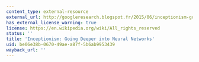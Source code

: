 ```yaml
---
content_type: external-resource
external_url: http://googleresearch.blogspot.fr/2015/06/inceptionism-going-deeper-into-neural.html
has_external_license_warning: true
license: https://en.wikipedia.org/wiki/All_rights_reserved
status: ''
title: 'Inceptionism: Going Deeper into Neural Networks'
uid: be06e38b-0670-49ae-a87f-5b6ab9953439
wayback_url: ''
---
```

